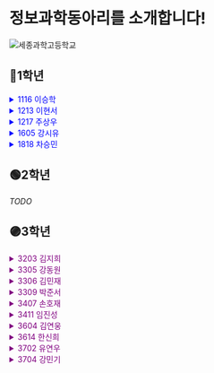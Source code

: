 # 정보과학동아리를 소개합니다!

![세종과학고등학교](https://w.namu.la/s/2f0b573e5c3013e50c3ad8e1c2fd5eb861c3bc5f4f80e347715c267d3d9ddb7bc61362f19ec969cd232c08fe2dc7cd264a4636a7bd5021bb6d08c99a8978df4937960f6d4c08592a6f78cb5eb07dbae41ab95310e589f3d33b3acc7795d01a7a994b294d7a5f61acb378bb3332eecd18)

## 🔵1학년


<details>

<summary style="color:blue">1116 이승학</summary>

GitHub:

- [<아이디>](https://github.com/<아이디>)

언어:

- <언어>

<자기소개>

</details>


<details>

<summary style="color:blue">1213 이현서</summary>

GitHub:

- [<아이디>](https://github.com/<아이디>)

언어:

- <언어>

<자기소개>

</details>


<details>

<summary style="color:blue">1217 주상우</summary>

GitHub:

- [<아이디>](https://github.com/<아이디>)

언어:

- <언어>

<자기소개>

</details>


<details>

<summary style="color:blue">1605 강시유</summary>

GitHub:

- [<아이디>](https://github.com/<아이디>)

언어:

- <언어>

<자기소개>

</details>


<details>

<summary style="color:blue">1818 차승민</summary>

GitHub:

- [<아이디>](https://github.com/<아이디>)

언어:

- <언어>

<자기소개>

</details>


## 🟢2학년

_TODO_

## 🟣3학년


<details>

<summary style="color:purple">3203 김지희</summary>

GitHub:

- [<아이디>](https://github.com/<아이디>)

언어:

- <언어>

<자기소개>

</details>


<details>

<summary style="color:purple">3305 강동원</summary>

GitHub:

- [<아이디>](https://github.com/<아이디>)

언어:

- <언어>

<자기소개>

</details>


<details>

<summary style="color:purple">3306 김민재</summary>

GitHub:

- [<아이디>](https://github.com/<아이디>)

언어:

- <언어>

<자기소개>

</details>


<details>

<summary style="color:purple">3309 박준서</summary>

GitHub:

- [<아이디>](https://github.com/<아이디>)

언어:

- <언어>

<자기소개>

</details>


<details>

<summary style="color:purple">3407 손호재</summary>

GitHub:

- [<아이디>](https://github.com/<아이디>)

언어:

- <언어>

<자기소개>

</details>


<details>

<summary style="color:purple">3411 임진성</summary>

GitHub:

- [<아이디>](https://github.com/<아이디>)

언어:

- <언어>

<자기소개>

</details>


<details>

<summary style="color:purple">3604 김연웅</summary>

GitHub:

- [sy3c4ll](https://github.com/sy3c4ll)

언어:

- C/C++
- Java
- Python

해야 되는 거 빼고 다 하는 3학년 썩은물입니다!

</details>


<details>

<summary style="color:purple">3614 한신희</summary>

GitHub:

- [<아이디>](https://github.com/<아이디>)

언어:

- <언어>

<자기소개>

</details>


<details>

<summary style="color:purple">3702 유연우</summary>

GitHub:

- [<아이디>](https://github.com/<아이디>)

언어:

- <언어>

<자기소개>

</details>


<details>

<summary style="color:purple">3704 강민기</summary>

GitHub:

- [<아이디>](https://github.com/<아이디>)

언어:

- <언어>

<자기소개>

</details>
